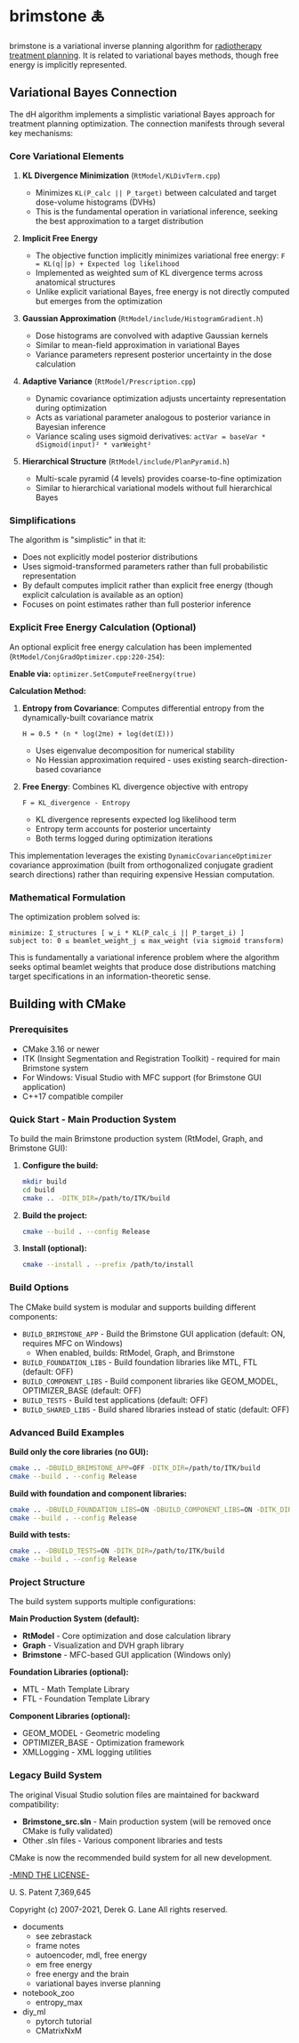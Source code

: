 # brimstone 🜏

brimstone is a variational inverse planning algorithm for [radiotherapy treatment planning](https://en.wikipedia.org/wiki/Radiation_treatment_planning).  It is related to variational bayes methods, though free energy is implicitly represented.

## Variational Bayes Connection

The dH algorithm implements a simplistic variational Bayes approach for treatment planning optimization. The connection manifests through several key mechanisms:

### Core Variational Elements

1. **KL Divergence Minimization** (`RtModel/KLDivTerm.cpp`)
   - Minimizes `KL(P_calc || P_target)` between calculated and target dose-volume histograms (DVHs)
   - This is the fundamental operation in variational inference, seeking the best approximation to a target distribution

2. **Implicit Free Energy**
   - The objective function implicitly minimizes variational free energy: `F = KL(q||p) + Expected log likelihood`
   - Implemented as weighted sum of KL divergence terms across anatomical structures
   - Unlike explicit variational Bayes, free energy is not directly computed but emerges from the optimization

3. **Gaussian Approximation** (`RtModel/include/HistogramGradient.h`)
   - Dose histograms are convolved with adaptive Gaussian kernels
   - Similar to mean-field approximation in variational Bayes
   - Variance parameters represent posterior uncertainty in the dose calculation

4. **Adaptive Variance** (`RtModel/Prescription.cpp`)
   - Dynamic covariance optimization adjusts uncertainty representation during optimization
   - Acts as variational parameter analogous to posterior variance in Bayesian inference
   - Variance scaling uses sigmoid derivatives: `actVar = baseVar * dSigmoid(input)² * varWeight²`

5. **Hierarchical Structure** (`RtModel/include/PlanPyramid.h`)
   - Multi-scale pyramid (4 levels) provides coarse-to-fine optimization
   - Similar to hierarchical variational models without full hierarchical Bayes

### Simplifications

The algorithm is "simplistic" in that it:
- Does not explicitly model posterior distributions
- Uses sigmoid-transformed parameters rather than full probabilistic representation
- By default computes implicit rather than explicit free energy (though explicit calculation is available as an option)
- Focuses on point estimates rather than full posterior inference

### Explicit Free Energy Calculation (Optional)

An optional explicit free energy calculation has been implemented (`RtModel/ConjGradOptimizer.cpp:220-254`):

**Enable via:** `optimizer.SetComputeFreeEnergy(true)`

**Calculation Method:**
1. **Entropy from Covariance**: Computes differential entropy from the dynamically-built covariance matrix
   ```
   H = 0.5 * (n * log(2πe) + log(det(Σ)))
   ```
   - Uses eigenvalue decomposition for numerical stability
   - No Hessian approximation required - uses existing search-direction-based covariance

2. **Free Energy**: Combines KL divergence objective with entropy
   ```
   F = KL_divergence - Entropy
   ```
   - KL divergence represents expected log likelihood term
   - Entropy term accounts for posterior uncertainty
   - Both terms logged during optimization iterations

This implementation leverages the existing `DynamicCovarianceOptimizer` covariance approximation (built from orthogonalized conjugate gradient search directions) rather than requiring expensive Hessian computation.

### Mathematical Formulation

The optimization problem solved is:

```
minimize: Σ_structures [ w_i * KL(P_calc_i || P_target_i) ]
subject to: 0 ≤ beamlet_weight_j ≤ max_weight (via sigmoid transform)
```

This is fundamentally a variational inference problem where the algorithm seeks optimal beamlet weights that produce dose distributions matching target specifications in an information-theoretic sense.

## Building with CMake

### Prerequisites

- CMake 3.16 or newer
- ITK (Insight Segmentation and Registration Toolkit) - required for main Brimstone system
- For Windows: Visual Studio with MFC support (for Brimstone GUI application)
- C++17 compatible compiler

### Quick Start - Main Production System

To build the main Brimstone production system (RtModel, Graph, and Brimstone GUI):

1. **Configure the build:**
   ```bash
   mkdir build
   cd build
   cmake .. -DITK_DIR=/path/to/ITK/build
   ```

2. **Build the project:**
   ```bash
   cmake --build . --config Release
   ```

3. **Install (optional):**
   ```bash
   cmake --install . --prefix /path/to/install
   ```

### Build Options

The CMake build system is modular and supports building different components:

- `BUILD_BRIMSTONE_APP` - Build the Brimstone GUI application (default: ON, requires MFC on Windows)
  - When enabled, builds: RtModel, Graph, and Brimstone
- `BUILD_FOUNDATION_LIBS` - Build foundation libraries like MTL, FTL (default: OFF)
- `BUILD_COMPONENT_LIBS` - Build component libraries like GEOM_MODEL, OPTIMIZER_BASE (default: OFF)
- `BUILD_TESTS` - Build test applications (default: OFF)
- `BUILD_SHARED_LIBS` - Build shared libraries instead of static (default: OFF)

### Advanced Build Examples

**Build only the core libraries (no GUI):**
```bash
cmake .. -DBUILD_BRIMSTONE_APP=OFF -DITK_DIR=/path/to/ITK/build
cmake --build . --config Release
```

**Build with foundation and component libraries:**
```bash
cmake .. -DBUILD_FOUNDATION_LIBS=ON -DBUILD_COMPONENT_LIBS=ON -DITK_DIR=/path/to/ITK/build
cmake --build . --config Release
```

**Build with tests:**
```bash
cmake .. -DBUILD_TESTS=ON -DITK_DIR=/path/to/ITK/build
cmake --build . --config Release
```

### Project Structure

The build system supports multiple configurations:

**Main Production System (default):**
- **RtModel** - Core optimization and dose calculation library
- **Graph** - Visualization and DVH graph library  
- **Brimstone** - MFC-based GUI application (Windows only)

**Foundation Libraries (optional):**
- MTL - Math Template Library
- FTL - Foundation Template Library

**Component Libraries (optional):**
- GEOM_MODEL - Geometric modeling
- OPTIMIZER_BASE - Optimization framework
- XMLLogging - XML logging utilities

### Legacy Build System

The original Visual Studio solution files are maintained for backward compatibility:
- **Brimstone_src.sln** - Main production system (will be removed once CMake is fully validated)
- Other .sln files - Various component libraries and tests

CMake is now the recommended build system for all new development.

[-MIND THE LICENSE-](https://raw.githubusercontent.com/dg1an3/pheonixrt/master/LICENSE)

U. S. Patent 7,369,645

Copyright (c) 2007-2021, Derek G. Lane All rights reserved.


* documents
  - see zebrastack
  - frame notes
  - autoencoder, mdl, free energy
  - em free energy
  - free energy and the brain
  - variational bayes inverse planning
* notebook_zoo
  - entropy_max
* diy_ml
  - pytorch tutorial
  - CMatrixNxM

